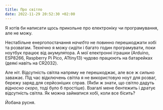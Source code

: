 ```yaml
---
title: Про світло
date: 2022-11-29 20:52:30 +02:00
---
```


Я хотів би написати щось прикольне про електроніку чи програмування, але не можу.

Нестабільне енергопостачання _начебто_ не повинно перешкоджати хобі та розвагам. Технічно я можу сидіти і багато годин програмувати, поки ноутбук працює від акумулятора. А мої електронні іграшки (Arduino, ESP8266, Raspberry Pi Pico, ATtiny13) чудово працюють на батарейках (деякі навіть на CR2032).

Але ніт. Відсутність світла напряму не перешкоджає, але все ж сильно заважає. Під час відключень світла я не використовую ноут для розваг, бережу заряд для серйозніших справ. (Якби ж знати, що світло дадуть _відносно скоро_, тоді було б простіше). 
Взагалі мене бентежить і дратує відсутність світла. Як можна займатися хобі, коли все бісить?

Йобана русня.
